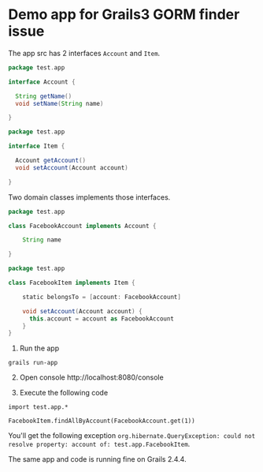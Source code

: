 # Demo app for Grails3 GORM finder issue

The app src has 2 interfaces `Account` and `Item`.

```groovy
package test.app

interface Account {

  String getName()
  void setName(String name)

}
```

```groovy
package test.app

interface Item {

  Account getAccount()
  void setAccount(Account account)

}
```

Two domain classes implements those interfaces.

```groovy
package test.app

class FacebookAccount implements Account {

    String name

}
```

```groovy
package test.app

class FacebookItem implements Item {

    static belongsTo = [account: FacebookAccount]

    void setAccount(Account account) {
      this.account = account as FacebookAccount
    }
}
```


1. Run the app

```
grails run-app
```

2. Open console http://localhost:8080/console

3. Execute the following code

```
import test.app.*

FacebookItem.findAllByAccount(FacebookAccount.get(1))
```

You'll get the following exception `org.hibernate.QueryException: could not resolve property: account of: test.app.FacebookItem`.

The same app and code is running fine on Grails 2.4.4.
